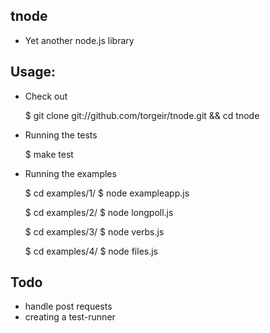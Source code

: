 tnode
-----

- Yet another node.js library

Usage:
-----

* Check out

  $ git clone git://github.com/torgeir/tnode.git && cd tnode

* Running the tests

  $ make test

* Running the examples

  $ cd examples/1/
  $ node exampleapp.js

  $ cd examples/2/
  $ node longpoll.js

  $ cd examples/3/
  $ node verbs.js

  $ cd examples/4/
  $ node files.js

Todo
-----
- handle post requests
- creating a test-runner

	